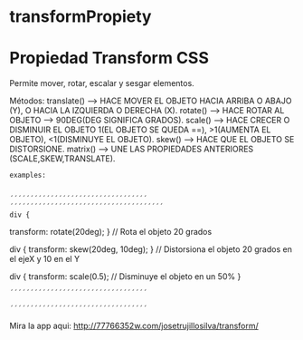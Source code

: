 # transformPropiety

<h1>Propiedad Transform CSS</h1>

Permite mover, rotar, escalar y sesgar elementos.

Métodos:
    translate() --> HACE MOVER EL OBJETO HACIA ARRIBA O ABAJO (Y), O HACIA LA IZQUIERDA O DERECHA (X).
    rotate() --> HACE ROTAR AL OBJETO --> 90DEG(DEG SIGNIFICA GRADOS).
    scale() --> HACE CRECER O DISMINUIR EL OBJETO 1(EL OBJETO SE QUEDA ==), >1(AUMENTA EL OBJETO), <1(DISMINUYE EL OBJETO).
    skew() --> HACE QUE EL OBJETO SE DISTORSIONE.
    matrix() --> UNE LAS PROPIEDADES ANTERIORES (SCALE,SKEW,TRANSLATE).


    examples:


    ´´´´´´´´´´´´´´´´´´´´´´´´´´´´´´´´´´
    ´´´´´´´´´´´´´´´´´´´´´´´´´´´´´´´´´´´´´´
    div {
  transform: rotate(20deg);
} // Rota el objeto 20 grados

div {
  transform: skew(20deg, 10deg);
} // Distorsiona el objeto 20 grados en el ejeX y 10 en el Y

div {
  transform: scale(0.5); // Disminuye el objeto en un 50%
}
    
    ´´´´´´´´´´´´´´´´´´´´´´´´´´´´´´´´´´

    ´´´´´´´´´´´´´´´´´´´´´´´´´´´´´´´´´´



Mira la app aqui: http://77766352w.com/josetrujillosilva/transform/
